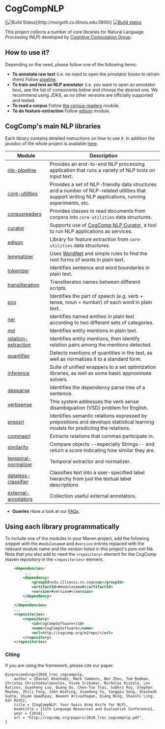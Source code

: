 # CogCompNLP
[![Build Status](http://morgoth.cs.illinois.edu:5800/app/rest/builds/buildType:(id:CogcompNlp_Build)/statusIcon)](http://morgoth.cs.illinois.edu:5800/)
[![Build status](https://ci.appveyor.com/api/projects/status/f53iv8435rq875ex/branch/master?svg=true)](https://ci.appveyor.com/project/bhargavm/illinois-cogcomp-nlp/branch/master)

This project collects a number of core libraries for Natural Language Processing (NLP) developed 
by [Cognitive Computation Group](https://cogcomp.org).  

## How to use it? 
Depending on the need, please follow one of the following items: 
 - **To annotate raw text** (i.e. no need to open the annotator boxes to retrain them) Follow [pipeline](pipeline/). 
 - **To train and test an NLP annotator** (i.e. you want to open an annotator box), see the list of components below and choose the desired one. We recommend using JDK8, as no other versions are officially supported and tested.
 - **To read a corpus** Follow [the corpus-readers](corpusreaders) module. 
 - **To do feature-extraction** Follow [edison](edison) module. 


## CogComp's main NLP libraries

Each library contains detailed instructions on how to use it. In addition the javadoc of the whole project is available [here](http://cogcomp.org/software/doc/apidocs/). 

| Module | Description |
|----------|------------|
| [nlp-pipeline](pipeline/README.md) | Provides an end-to-end NLP processing application that runs a variety of NLP tools on input text. |
| [core-utilities](core-utilities/README.md) | Provides a set of NLP-friendly data structures and a number of  NLP-related utilities that support writing NLP applications, running experiments, etc. |
| [corpusreaders](corpusreaders/README.md) | Provides classes to read documents from corpora into `core-utilities` data structures. |
| [curator](curator/README.md) | Supports use of [CogComp NLP Curator](http://cogcomp.org/page/software_view/Curator), a tool to run NLP applications as services. |
| [edison](edison/README.md) | Library for feature extraction from `core-utilities` data structures.  | 
| [lemmatizer](lemmatizer/README.md)  |  Uses [WordNet](https://wordnet.princeton.edu/) and simple rules to find the root forms of words in plain text. |
| [tokenizer](tokenizer/README.md) | Identifies sentence and word boundaries in plain text. |
| [transliteration](transliteration/README.md) | Transliterates names between different scripts. | 
| [pos](pos/README.md)  | Identifies the part of speech (e.g. verb + tense, noun + number) of each word in plain text.  |  
| [ner](ner/README.md) | Identifies named entities in plain text according to two different sets of categories.  |
| [md](md/README.md) | Identifies entity mentions in plain text.  |
| [relation-extraction](relation-extraction/README.md) | Identifies entity mentions, then identify relation pairs among the mentions detected.  |
| [quantifier](quantifier/README.md) | Detects mentions of quantities in the text, as well as normalizes it to a standard form. |
| [inference](inference/README.md) |  Suite of unified wrappers to a set optimization libraries, as well as some basic approximate solvers. |
| [depparse](depparse/README.md) | Identifies the dependency parse tree of a sentence. |
| [verbsense](verbsense/README.md) | This system addresses the verb sense disambiguation (VSD) problem for English. |
| [prepsrl](prepsrl/README.md) | Identifies semantic relations expressed by prepositions and develops statistical learning models for predicting the relations. |
| [commasrl](commasrl/README.md) | Extracts relations that commas participate in. |
| [similarity](similarity/README.md) | Compare objects --especially Strings-- and return a score indicating how similar they are. |
| [temporal-normalizer](temporal-normalizer/README.md) | Temporal extractor and normalizer.  |
| [dataless-classifier](dataless-classifier/README.md) | Classifies text into a user-specified label hierarchy from just the textual label descriptions |
| [external-annotators](external/README.md) | Collection useful external annotators.  |


 - **Queries** Have a look at our [FAQs](faq.md).

## Using each library programmatically 

To include one of the modules in your Maven project, add the following snippet with the
   `#modulename#` and `#version` entries replaced with the relevant module name and the 
   version listed in this project's pom.xml file. Note that you also add to need the
   `<repository>` element for the CogComp maven repository in the `<repositories>` element.
    
```xml 
    <dependencies>
         ...
        <dependency>
            <groupId>edu.illinois.cs.cogcomp</groupId>
            <artifactId>#modulename#</artifactId>
            <version>#version#</version>
        </dependency>
        ...
    </dependencies>
    ...
    <repositories>
        <repository>
            <id>CogCompSoftware</id>
            <name>CogCompSoftware</name>
            <url>http://cogcomp.org/m2repo/</url>
        </repository>
    </repositories>
```

### Citing 
If you are using the framework, please cite our paper: 
```
@inproceedings{2018_lrec_cogcompnlp,
    author = {Daniel Khashabi, Mark Sammons, Ben Zhou, Tom Redman, Christos Christodoulopoulos, Vivek Srikumar, Nicholas Rizzolo, Lev Ratinov, Guanheng Luo, Quang Do, Chen-Tse Tsai, Subhro Roy, Stephen Mayhew, Zhili Feng, John Wieting, Xiaodong Yu, Yangqiu Song, Shashank Gupta, Shyam Upadhyay, Naveen Arivazhagan, Qiang Ning, Shaoshi Ling, Dan Roth},
    title = {CogCompNLP: Your Swiss Army Knife for NLP},
    booktitle = {11th Language Resources and Evaluation Conference},
    year = {2018},
    url = "http://cogcomp.org/papers/2018_lrec_cogcompnlp.pdf",
}
```
